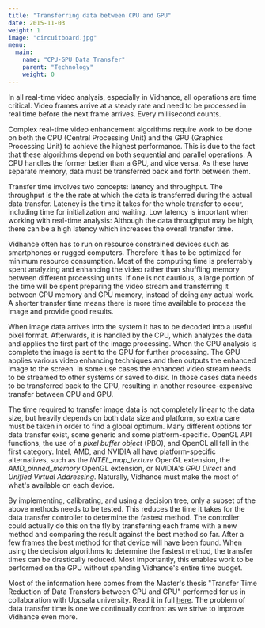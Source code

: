 ```yaml
---
title: "Transferring data between CPU and GPU"
date: 2015-11-03
weight: 1
image: "circuitboard.jpg"
menu:
  main:
    name: "CPU-GPU Data Transfer"
    parent: "Technology"
    weight: 0
---
```

In all real-time video analysis, especially in Vidhance, all operations are time critical. Video frames arrive at a steady rate and need to be processed in real time before the next frame arrives. Every millisecond counts.

Complex real-time video enhancement algorithms require work to be done on both the CPU (Central Processing Unit) and the GPU (Graphics Processing Unit) to achieve the highest performance. This is due to the fact that these algorithms depend on both sequential and parallel operations. <!--more-->A CPU handles the former better than a GPU, and vice versa. As these have separate memory, data must be transferred back and forth between them.

Transfer time involves two concepts: latency and throughput. The throughput is the the rate at which the data is transferred during the actual data transfer. Latency is the time it takes for the whole transfer to occur, including time for initialization and waiting. Low latency is important when working with real-time analysis: Although the data throughput may be high, there can be a high latency which increases the overall transfer time.

Vidhance often has to run on resource constrained devices such as smartphones or rugged computers. Therefore it has to be optimized for minimum resource consumption. Most of the computing time is preferrably spent analyzing and enhancing the video rather than shuffling memory between different processing units. If one is not cautious, a large portion of the time will be spent preparing the video stream and transferring it between CPU memory and GPU memory, instead of doing any actual work. A shorter transfer time means there is more time available to process the image and provide good results.

When image data arrives into the system it has to be decoded into a useful pixel format. Afterwards, it is handled by the CPU, which analyzes the data and applies the first part of the image processing. When the CPU analysis is complete the image is sent to the GPU for further processing. The GPU applies various video enhancing techniques and then outputs the enhanced image to the screen. In some use cases the enhanced video stream needs to be streamed to other systems or saved to disk. In those cases data needs to be transferred back to the CPU, resulting in another resource-expensive transfer between CPU and GPU.

The time required to transfer image data is not completely linear to the data size, but heavily depends on both data size and platform, so extra care must be taken in order to find a global optimum. Many different options for data transfer exist, some generic and some platform-specific. OpenGL API functions, the use of a *pixel buffer object* (PBO), and OpenCL all fall in the first category. Intel, AMD, and NVIDIA all have platform-specific alternatives, such as the *INTEL_map_texture* OpenGL extension, the *AMD_pinned_memory* OpenGL extension, or NVIDIA's *GPU Direct* and *Unified Virtual Addressing*. Naturally, Vidhance must make the most of what's available on each device.

By implementing, calibrating, and using a decision tree, only a subset of the above methods needs to be tested. This reduces the time it takes for the data transfer controller to determine the fastest method. The controller could actually do this on the fly by transferring each frame with a new method and comparing the result against the best method so far. After a few frames the best method for that device will have been found. When using the decision algorithms to determine the fastest method, the transfer times can be drastically reduced. Most importantly, this enables work to be performed on the GPU without spending Vidhance's entire time budget.

Most of the information here comes from the Master's thesis "Transfer Time Reduction of Data Transfers between CPU and GPU" performed for us in collaboration with Uppsala university. Read it in full [here](http://urn.kb.se/resolve?urn=urn:nbn:se:uu:diva-205272). The problem of data transfer time is one we continually confront as we strive to improve Vidhance even more.
